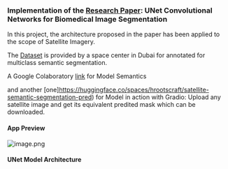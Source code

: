 ### Implementation of the [Research Paper](https://arxiv.org/pdf/1505.04597v1.pdf): UNet Convolutional Networks for Biomedical Image Segmentation

In this project, the architecture proposed in the paper has been applied to the scope of Satellite Imagery.

The [Dataset](https://humansintheloop.org/resources/datasets/semantic-segmentation-dataset-2/) is provided by a space center in Dubai for annotated for multiclass semantic segmentation.

A Google Colaboratory [link](https://colab.research.google.com/drive/1sL0Up6n0Kpc4vle7n88wG9WLOEyaOrqO?usp=sharing) for Model Semantics 

and another [one]https://huggingface.co/spaces/hrootscraft/satellite-semantic-segmentation-pred) for Model in action with Gradio: Upload any satellite image and get its equivalent predited mask which can be downloaded.

#### App Preview
![image.png](https://github.com/rbb-99/semantic-segmentation-paper-implement/blob/main/app.png?raw=true)

#### UNet Model Architecture
